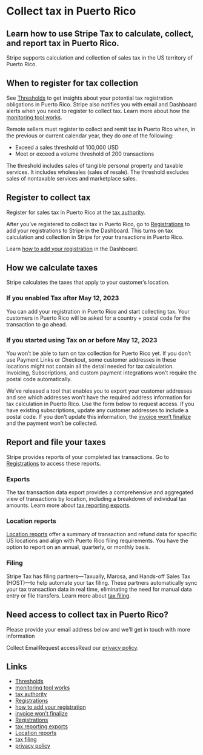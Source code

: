 # Collect tax in Puerto Rico

## Learn how to use Stripe Tax to calculate, collect, and report tax in Puerto Rico.

Stripe supports calculation and collection of sales tax in the US territory of
Puerto Rico.

## When to register for tax collection

See [Thresholds](https://dashboard.stripe.com/tax/thresholds) to get insights
about your potential tax registration obligations in Puerto Rico. Stripe also
notifies you with email and Dashboard alerts when you need to register to
collect tax. Learn more about how the [monitoring tool
works](https://docs.stripe.com/tax/monitoring).

Remote sellers must register to collect and remit tax in Puerto Rico when, in
the previous or current calendar year, they do one of the following:

- Exceed a sales threshold of 100,000 USD
- Meet or exceed a volume threshold of 200 transactions

The threshold includes sales of tangible personal property and taxable services.
It includes wholesales (sales of resale). The threshold excludes sales of
nontaxable services and marketplace sales.

## Register to collect tax

Register for sales tax in Puerto Rico at the [tax
authority](https://suri.hacienda.pr.gov/_/).

After you’ve registered to collect tax in Puerto Rico, go to
[Registrations](https://dashboard.stripe.com/tax/registrations?location=us-pr)
to add your registrations to Stripe in the Dashboard. This turns on tax
calculation and collection in Stripe for your transactions in Puerto Rico.

Learn [how to add your
registration](https://docs.stripe.com/tax/registering#track-your-registrations-in-the-tax-dashboard)
in the Dashboard.

## How we calculate taxes

Stripe calculates the taxes that apply to your customer’s location.

### If you enabled Tax after May 12, 2023

You can add your registration in Puerto Rico and start collecting tax. Your
customers in Puerto Rico will be asked for a country + postal code for the
transaction to go ahead.

### If you started using Tax on or before May 12, 2023

You won’t be able to turn on tax collection for Puerto Rico yet. If you don’t
use Payment Links or Checkout, some customer addresses in these locations might
not contain all the detail needed for tax calculation. Invoicing, Subscriptions,
and custom payment integrations won’t require the postal code automatically.

We’ve released a tool that enables you to export your customer addresses and see
which addresses won’t have the required address information for tax calculation
in Puerto Rico. Use the form below to request access. If you have existing
subscriptions, update any customer addresses to include a postal code. If you
don’t update this information, the [invoice won’t
finalize](https://docs.stripe.com/tax/customer-locations#finalizing-invoices-with-finalization-failures)
and the payment won’t be collected.

## Report and file your taxes

Stripe provides reports of your completed tax transactions. Go to
[Registrations](https://dashboard.stripe.com/tax/registrations) to access these
reports.

### Exports

The tax transaction data export provides a comprehensive and aggregated view of
transactions by location, including a breakdown of individual tax amounts. Learn
more about [tax reporting exports](https://docs.stripe.com/tax/reports#exports).

### Location reports

[Location reports](https://docs.stripe.com/tax/reports#us-location-reports)
offer a summary of transaction and refund data for specific US locations and
align with Puerto Rico filing requirements. You have the option to report on an
annual, quarterly, or monthly basis.

### Filing

Stripe Tax has filing partners—Taxually, Marosa, and Hands-off Sales Tax
(HOST)—to help automate your tax filing. These partners automatically sync your
tax transaction data in real time, eliminating the need for manual data entry or
file transfers. Learn more about [tax
filing](https://docs.stripe.com/tax/filing).

## Need access to collect tax in Puerto Rico?

Please provide your email address below and we'll get in touch with more
information

Collect EmailRequest accessRead our [privacy
policy](https://stripe.com/privacy).

## Links

- [Thresholds](https://dashboard.stripe.com/tax/thresholds)
- [monitoring tool works](https://docs.stripe.com/tax/monitoring)
- [tax authority](https://suri.hacienda.pr.gov/_/)
- [Registrations](https://dashboard.stripe.com/tax/registrations?location=us-pr)
- [how to add your
registration](https://docs.stripe.com/tax/registering#track-your-registrations-in-the-tax-dashboard)
- [invoice won’t
finalize](https://docs.stripe.com/tax/customer-locations#finalizing-invoices-with-finalization-failures)
- [Registrations](https://dashboard.stripe.com/tax/registrations)
- [tax reporting exports](https://docs.stripe.com/tax/reports#exports)
- [Location reports](https://docs.stripe.com/tax/reports#us-location-reports)
- [tax filing](https://docs.stripe.com/tax/filing)
- [privacy policy](https://stripe.com/privacy)